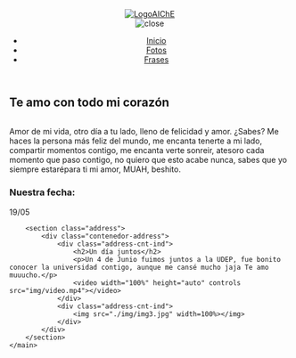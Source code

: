 <!DOCTYPE html>
<html lang="es">
<head>
    <meta charset="UTF-8">
    <meta http-equiv="X-UA-Compatible" content="IE=edge">
    <meta name="viewport" content="width=device-width, initial-scale=1.0">
    <title>RAWR</title>
    <link rel="shortcut icon" href="img/bx-video.svg" type="image/x-icon">
    <link rel="stylesheet" href="style/style.css">
    <link rel="stylesheet" href="style/Home/Aliados.css">
    <link rel="stylesheet" href="style/Home/Nosotros.css">
    <link rel="stylesheet" href="style/Home/MisionVision.css">
    <link rel="stylesheet" href="style/Home/Address.css">
    <link rel="stylesheet" href="style/Footer.css">
    <link rel="stylesheet" href="style/navegation.css">
    <link href="https://fonts.googleapis.com/css?family=Open+Sans:300,400,700,800&display=swap" rel="stylesheet"> 
    <script src="https://kit.fontawesome.com/7e2e448006.js" crossorigin="anonymous"></script>
</head>
<body>
    <header class="header">
        <div class="container">
            <div class="header-main">
                <div class="logo">
                    <!-- <a href="#">Logo</a> -->
                    <a href="index.html"><img src="img/LogoAIChE.png" alt="LogoAIChE"></a>
                </div>
                <div class="open-nav-menu">
                    <span></span>
                </div>
                <div class="menu-overlay">
                </div>
                <!-- navigation menu start -->
                <nav class="nav-menu">
                <div class="close-nav-menu">
                    <img src="img/exit.png" alt="close">
                </div>
                <ul class="menu">
                    <li class="menu-item">
                        <a href="index.html">Inicio</a>
                    </li>
                    <li class="menu-item">
                        <a href="competencias.html">Fotos</a>
                    </li>
                    <li class="menu-item">
                        <a href="ponentes.html">Frases</a>
                    </li>
                </ul>
                </nav>
                <!-- navigation menu end -->
            </div>
        </div>
    </header>
    <main>
        <section class="contenedor sobre-nosotros">
            <h2 class="titulo">Te amo con todo mi corazón</h2>
            <div class="contenedor-sobre-nosotros">
                <img src="img/home/img2.jpg" alt="" class="img-about-us">
                <div class="contenido-textos">
                    <p>Amor de mi vida, otro día a tu lado, lleno de felicidad y amor. ¿Sabes? Me haces la persona más feliz del mundo, me encanta tenerte a mi lado, compartir momentos contigo, me encanta verte sonreir, atesoro cada momento que paso contigo, no quiero que esto acabe nunca, sabes que yo siempre estarépara ti mi amor, MUAH, beshito.</p>
                    <h3>Nuestra fecha:</h3>
                    <p>19/05</p>
                </div>
            </div>
        </section>
        

        <section class="address">
            <div class="contenedor-address">
                <div class="address-cnt-ind">
                    <h2>Un día juntos</h2>
                    <p>Un 4 de Junio fuimos juntos a la UDEP, fue bonito conocer la universidad contigo, aunque me cansé mucho jaja Te amo muuucho.</p>
                    <video width="100%" height="auto" controls src="img/video.mp4"></video>
                </div>
                <div class="address-cnt-ind">
                    <img src="./img/img3.jpg" width=100%></img>
                </div>
            </div>
        </section>
    </main>
</body>
<script defer src="script/navegation.js"></script>
</html>

